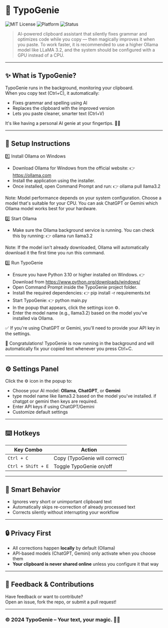 # 🧞 TypoGenie

![MIT License](https://img.shields.io/badge/license-MIT-blue.svg)
![Platform](https://img.shields.io/badge/platform-Windows%20%7C%20Mac%20%7C%20Linux-green)
![Status](https://img.shields.io/badge/status-Production--Ready-brightgreen)

> AI-powered clipboard assistant that silently fixes grammar and optimizes code while you copy — then magically improves it when you paste.
> To work faster, it is recommended to use a higher Ollama model like LLaMA 3.2, and the system should be configured with a GPU instead of a CPU.
---

## ✨ What is TypoGenie?

TypoGenie runs in the background, monitoring your clipboard.  
When you copy text (Ctrl+C), it automatically:
- Fixes grammar and spelling using AI
- Replaces the clipboard with the improved version
- Lets you paste cleaner, smarter text (Ctrl+V)

It's like having a personal AI genie at your fingertips. 🧞‍♂️

---

## 🧰 Setup Instructions

1️⃣ Install Ollama on Windows
- Download Ollama for Windows from the official website:
👉 https://ollama.com
- Install the application using the installer.
- Once installed, open Command Prompt and run:
      👉 ollama pull llama3.2

Note: Model performance depends on your system configuration.
Choose a model that's suitable for your CPU. You can ask ChatGPT or Gemini which Ollama model works best for your hardware.

2️⃣ Start Ollama
- Make sure the Ollama background service is running. You can check this by running:
      👉 ollama run llama3.2

Note: If the model isn't already downloaded, Ollama will automatically download it the first time you run this command.

3️⃣ Run TypoGenie
- Ensure you have Python 3.10 or higher installed on Windows.
👉 Download from https://www.python.org/downloads/windows/
- Open Command Prompt inside the TypoGenie project folder.
- Install the required dependencies:
      👉 pip install -r requirements.txt
- Start TypoGenie:
      👉 python main.py
- In the popup that appears, click the settings icon ⚙️.
- Enter the model name (e.g., llama3.2) based on the model you've installed via Ollama.

✅ If you're using ChatGPT or Gemini, you'll need to provide your API key in the settings.

🎉 Congratulations!
TypoGenie is now running in the background and will automatically fix your copied text whenever you press Ctrl+C.

---

## ⚙️ Settings Panel

Click the ⚙️ icon in the popup to:
- Choose your AI model: **Ollama**, **ChatGPT**, or **Gemini**
- type model name like llama3.2 based on the model you've installed. if chatgpt or gemini then keys are required.
- Enter API keys if using ChatGPT/Gemini
- Customize default settings

---

## ⌨️ Hotkeys

| Key Combo          | Action                       |
|--------------------|------------------------------|
| `Ctrl + C`         | Copy (TypoGenie will correct)|
| `Ctrl + Shift + E` | Toggle TypoGenie on/off      |

---

## 🧠 Smart Behavior

- Ignores very short or unimportant clipboard text
- Automatically skips re-correction of already processed text
- Corrects silently without interrupting your workflow

---

## 🔒 Privacy First

- All corrections happen **locally** by default (Ollama)
- API-based models (ChatGPT, Gemini) only activate when you choose them
- **Your clipboard is never shared online** unless you configure it that way

---

## 💬 Feedback & Contributions

Have feedback or want to contribute?  
Open an issue, fork the repo, or submit a pull request!

---

### © 2024 TypoGenie – Your text, your magic. 🧞‍♂️
